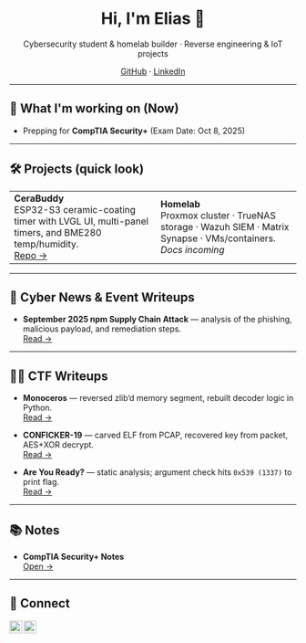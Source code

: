 <!-- Hero -->
<h1 align="center">Hi, I'm Elias 👋</h1>
<p align="center">
  Cybersecurity student & homelab builder · Reverse engineering & IoT projects
</p>

<p align="center">
  <a href="https://github.com/eliaschee">GitHub</a> ·
  <a href="https://www.linkedin.com/in/eliaschee">LinkedIn</a>
</p>

---

## 🔭 What I'm working on (Now)
- Prepping for **CompTIA Security+** (Exam Date: Oct 8, 2025)

---

## 🛠️ Projects (quick look)

<table>
  <tr>
    <td>
      <b>CeraBuddy</b><br/>
      ESP32-S3 ceramic-coating timer with LVGL UI, multi-panel timers, and BME280 temp/humidity.
      <br/><a href="https://github.com/eliaschee/cerabuddy">Repo →</a>
    </td>
    <td>
      <b>Homelab</b><br/>
      Proxmox cluster · TrueNAS storage · Wazuh SIEM · Matrix Synapse · VMs/containers.
      <br/><i>Docs incoming</i>
    </td>
  </tr>
</table>

---

## 📰 Cyber News & Event Writeups

- **September 2025 npm Supply Chain Attack** — analysis of the phishing, malicious payload, and remediation steps.  
  <a href="https://github.com/eliaschee/September-2025-npm-Supply-Chain-Attack">Read →</a>

---

## 🏴‍☠️ CTF Writeups

- **Monoceros** — reversed zlib’d memory segment, rebuilt decoder logic in Python.  
  <a href="https://github.com/eliaschee/CTFs/blob/main/CaesarCreek/Monoceros/Writeup.md">Read →</a>

- **CONFICKER-19** — carved ELF from PCAP, recovered key from packet, AES+XOR decrypt.  
  <a href="https://github.com/eliaschee/CTFs/blob/main/CaesarCreek/CONFICKER-19/Writeup.md">Read →</a>

- **Are You Ready?** — static analysis; argument check hits `0x539 (1337)` to print flag.  
  <a href="https://github.com/eliaschee/CTFs/blob/main/CaesarCreek/AreYouReady/Writeup.md">Read →</a>

---

## 📚 Notes
- **CompTIA Security+ Notes**  
  <a href="https://github.com/eliaschee/CompTIA-SecurityPlus-Notes">Open →</a>

---

## 🤳 Connect
<a href="https://www.linkedin.com/in/eliaschee">
  <img align="left" alt="LinkedIn" width="22px" src="https://cdn.jsdelivr.net/npm/simple-icons@v3/icons/linkedin.svg" />
</a>
<a href="https://github.com/eliaschee">
  <img align="left" alt="GitHub" width="22px" src="https://cdn.jsdelivr.net/npm/simple-icons@v3/icons/github.svg" />
</a>
<br clear="left"/>

